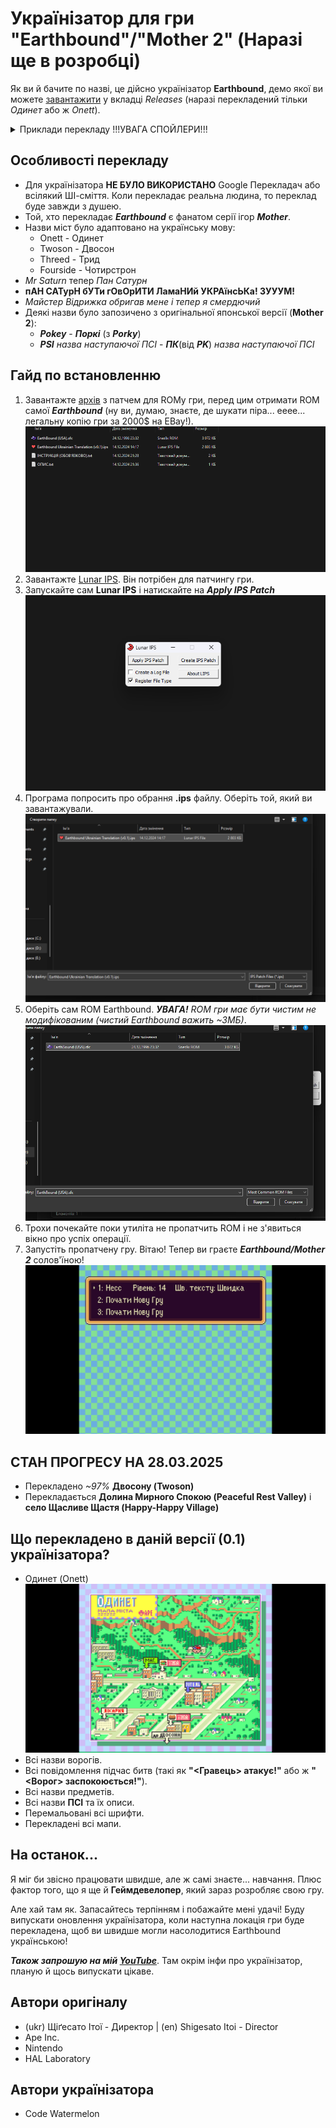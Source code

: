 # Українізатор для гри "Earthbound"/"Mother 2" (Наразі ще в розробці)

Як ви й бачите по назві, це дійсно українізатор **Earthbound**, демо якої ви можете [завантажити](https://github.com/CodeKavun/earthbound-ua-translation/releases) у вкладці *Releases* (наразі перекладений тільки *Одинет* або ж *Onett*).

<details>
<summary>Приклади перекладу !!!УВАГА СПОЙЛЕРИ!!!</summary>

![Епічний початок](/docs/examples/startup.png)
![Твоя налякана сестра](/docs/examples/gameplay1.png)
![Твій довбаний сусід (в майбутньому диктатор)](/docs/examples/gameplay2.png)
![Перший Зоремен](/docs/examples/gameplay3.png)
![Битва з Зоременом](/docs/examples/battle1.png)
![Твій дивний знайомий](/docs/examples/gameplay4.png)
![Петро Аб'єбенко](/docs/examples/greedy-shithead.png)
![ДАЙТЕ МЕНІ ПОСРАТЬ НОРМАЛЬНО](/docs/examples/toilet-dude.png)
![Поліція б'є невинне диття!](/docs/examples/battle2.png)
![ЗДОРОВА ТИТОНОВА МУРАХА](/docs/examples/battle3.png)

</details>

## Особливості перекладу

- Для українізатора **НЕ БУЛО ВИКОРИСТАНО** Google Перекладач або всілякий ШІ-сміття. Коли перекладає реальна людина, то переклад буде завжди з душею.
- Той, хто перекладає ***Earthbound*** є фанатом серії ігор ***Mother***.
- Назви міст було адаптовано на українську мову:
    - Onett - Одинет
    - Twoson - Двосон 
    - Threed - Трид
    - Fourside - Чотирстрон
- *Mr Saturn* тепер *Пан Сатурн*
- **пАН САТурН бУТи гОвОрИТИ ЛамаНИй УКРАїнсЬКа! ЗУУУМ!**
- *Майстер Відрижка обригав мене і тепер я смердючий*
- Деякі назви було запозичено з оригінальної японської версії (**Mother 2**):
    - ***Pokey*** - ***Поркі*** (з ***Porky***)
    - ***PSI*** *назва наступаючої ПСІ* - ***ПК***(від ***PK***) *назва наступаючої ПСІ*

## Гайд по встановленню
1. Завантажте [архів](https://github.com/CodeKavun/earthbound-ua-translation/releases) з патчем для ROMу гри, перед цим отримати ROM самої ***Earthbound*** (ну ви, думаю, знаєте, де шукати піра... ееее... легальну копію гри за 2000$ на EBay!).
![Все потрібне і непотрібне](/docs/instructions/preparing.png)
2. Завантажте [Lunar IPS](https://www.romhacking.net/utilities/240/). Він потрібен для патчингу гри.
3. Запускайте сам **Lunar IPS** і натискайте на ***Apply IPS Patch***
![Lunar IPS](/docs/instructions/lunarips.png)
4. Програма попросить про обрання **.ips** файлу. Оберіть той, який ви завантажували.
![Сам патч файл](/docs/instructions/choose-ips.png)
5. Оберіть сам ROM Earthbound. ***УВАГА!** ROM гри має бути чистим не модифікованим (чистий Earthbound важить ~3МБ)*.
![Rom Earthbound](/docs/instructions/choose-rom.png)
6. Трохи почекайте поки утиліта не пропатчить ROM і не з'явиться вікно про успіх операції.
7. Запустіть пропатчену гру. Вітаю! Тепер ви граєте ***Earthbound/Mother 2*** солов'їною!
![Нарешті](/docs/instructions/result.png)

## СТАН ПРОГРЕСУ НА 28.03.2025
- Перекладено *~97%* **Двосону (Twoson)**
- Перекладається **Долина Мирного Спокою (Peaceful Rest Valley)** і **село Щасливе Щастя (Happy-Happy Village)**

## Що перекладено в даній версії (0.1) українізатора?
- Одинет (Onett)
![Onett Map](/docs/examples/onett-map.png)
- Всі назви ворогів.
- Всі повідомлення підчас битв (такі як **"<Гравець> атакує!"** або ж **"<Ворог> заспокоюється!"**).
- Всі назви предметів.
- Всі назви **ПСІ** та їх описи.
- Перемальовані всі шрифти.
- Перекладені всі мапи.

## На останок...
Я міг би звісно працювати швидше, але ж самі знаєте... навчання. Плюс фактор того, що я ще й **Геймдевелопер**, який зараз розробляє свою гру.

Але хай там як. Запасайтесь терпінням і побажайте мені удачі! Буду випускати оновлення українізатора, коли наступна локація гри буде перекладена, щоб ви швидше могли насолодитися Earthbound українською!

***Також запрошую на мій [YouTube](https://www.youtube.com/@CodeWatermelon-r4w)***. Там окрім інфи про українізатор, планую й щось випускати цікаве.

## Автори оригіналу
- (ukr) Щіґесато Ітої - Директор | (en) Shigesato Itoi - Director
- Ape Inc.
- Nintendo
- HAL Laboratory

## Автори українізатора
- Code Watermelon